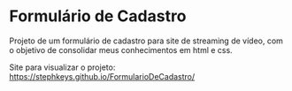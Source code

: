 # Formulário de Cadastro

Projeto de um formulário de cadastro para site de streaming de vídeo, com o objetivo de consolidar meus conhecimentos em html e css.

Site para visualizar o projeto: https://stephkeys.github.io/FormularioDeCadastro/